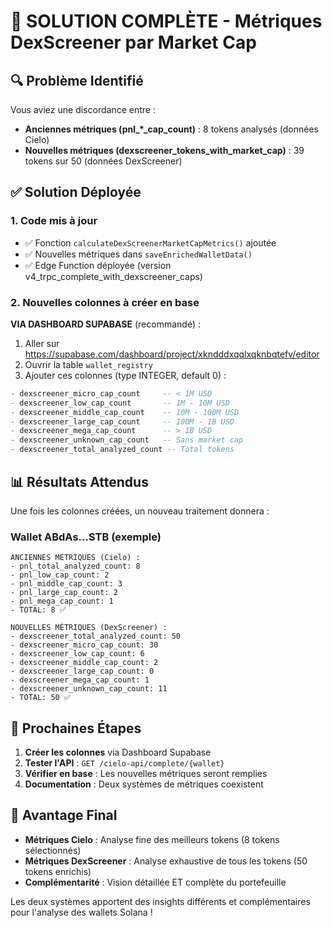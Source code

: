 # 🎯 SOLUTION COMPLÈTE - Métriques DexScreener par Market Cap

## 🔍 Problème Identifié

Vous aviez une discordance entre :
- **Anciennes métriques (pnl_*_cap_count)** : 8 tokens analysés (données Cielo)
- **Nouvelles métriques (dexscreener_tokens_with_market_cap)** : 39 tokens sur 50 (données DexScreener)

## ✅ Solution Déployée

### 1. Code mis à jour
- ✅ Fonction `calculateDexScreenerMarketCapMetrics()` ajoutée
- ✅ Nouvelles métriques dans `saveEnrichedWalletData()`
- ✅ Edge Function déployée (version v4_trpc_complete_with_dexscreener_caps)

### 2. Nouvelles colonnes à créer en base

**VIA DASHBOARD SUPABASE** (recommandé) :
1. Aller sur https://supabase.com/dashboard/project/xkndddxqqlxqknbqtefv/editor
2. Ouvrir la table `wallet_registry`
3. Ajouter ces colonnes (type INTEGER, default 0) :

```sql
- dexscreener_micro_cap_count     -- < 1M USD
- dexscreener_low_cap_count       -- 1M - 10M USD
- dexscreener_middle_cap_count    -- 10M - 100M USD  
- dexscreener_large_cap_count     -- 100M - 1B USD
- dexscreener_mega_cap_count      -- > 1B USD
- dexscreener_unknown_cap_count   -- Sans market cap
- dexscreener_total_analyzed_count -- Total tokens
```

## 📊 Résultats Attendus

Une fois les colonnes créées, un nouveau traitement donnera :

### Wallet ABdAs...STB (exemple)
```
ANCIENNES MÉTRIQUES (Cielo) :
- pnl_total_analyzed_count: 8
- pnl_low_cap_count: 2
- pnl_middle_cap_count: 3
- pnl_large_cap_count: 2
- pnl_mega_cap_count: 1
- TOTAL: 8 ✅

NOUVELLES MÉTRIQUES (DexScreener) :
- dexscreener_total_analyzed_count: 50
- dexscreener_micro_cap_count: 30
- dexscreener_low_cap_count: 6
- dexscreener_middle_cap_count: 2
- dexscreener_large_cap_count: 0
- dexscreener_mega_cap_count: 1
- dexscreener_unknown_cap_count: 11
- TOTAL: 50 ✅
```

## 🚀 Prochaines Étapes

1. **Créer les colonnes** via Dashboard Supabase
2. **Tester l'API** : `GET /cielo-api/complete/{wallet}`
3. **Vérifier en base** : Les nouvelles métriques seront remplies
4. **Documentation** : Deux systèmes de métriques coexistent

## 🎉 Avantage Final

- **Métriques Cielo** : Analyse fine des meilleurs tokens (8 tokens sélectionnés)
- **Métriques DexScreener** : Analyse exhaustive de tous les tokens (50 tokens enrichis)
- **Complémentarité** : Vision détaillée ET complète du portefeuille

Les deux systèmes apportent des insights différents et complémentaires pour l'analyse des wallets Solana !
